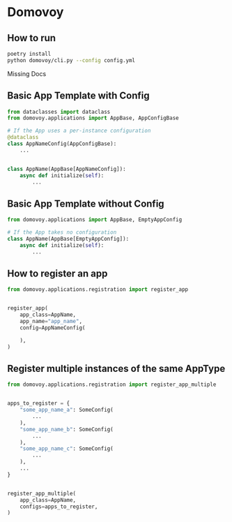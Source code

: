 # Domovoy

## How to run

```bash
poetry install
python domovoy/cli.py --config config.yml
```

Missing Docs

## Basic App Template with Config

```python
from dataclasses import dataclass
from domovoy.applications import AppBase, AppConfigBase

# If the App uses a per-instance configuration
@dataclass
class AppNameConfig(AppConfigBase):
    ...


class AppName(AppBase[AppNameConfig]):
    async def initialize(self):
        ...
```

## Basic App Template without Config

```python
from domovoy.applications import AppBase, EmptyAppConfig

# If the App takes no configuration
class AppName(AppBase[EmptyAppConfig]):
    async def initialize(self):
        ...
```

## How to register an app

```python
from domovoy.applications.registration import register_app


register_app(
    app_class=AppName,
    app_name="app_name",
    config=AppNameConfig(

    ),
)
```

## Register multiple instances of the same AppType

```python
from domovoy.applications.registration import register_app_multiple


apps_to_register = {
    "some_app_name_a": SomeConfig(
        ...
    ),
    "some_app_name_b": SomeConfig(
        ...
    ),
    "some_app_name_c": SomeConfig(
        ...
    ),
    ...
}


register_app_multiple(
    app_class=AppName,
    configs=apps_to_register,
)
```

